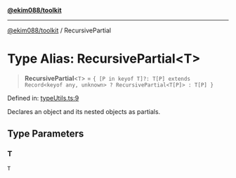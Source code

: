 [**@ekim088/toolkit**](../README.md)

---

[@ekim088/toolkit](../README.md) / RecursivePartial

# Type Alias: RecursivePartial\<T\>

> **RecursivePartial**\<`T`\> = `{ [P in keyof T]?: T[P] extends Record<keyof any, unknown> ? RecursivePartial<T[P]> : T[P] }`

Defined in: [typeUtils.ts:9](https://github.com/ekim088/toolkit/blob/main/src/typeUtils.ts#L9)

Declares an object and its nested objects as partials.

## Type Parameters

### T

`T`
